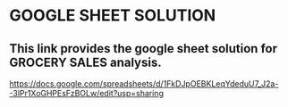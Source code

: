 # GOOGLE SHEET SOLUTION
## This link provides the google sheet solution for GROCERY SALES analysis.
https://docs.google.com/spreadsheets/d/1FkDJpOEBKLeqYdeduU7_J2a--3lPr1XoGHPEsFzBOLw/edit?usp=sharing

